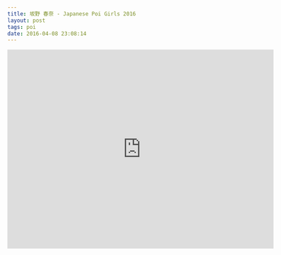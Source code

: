 ```yaml
---
title: 坂野 春奈 - Japanese Poi Girls 2016
layout: post
tags: poi
date: 2016-04-08 23:08:14
---
```

<iframe width="603" height="452" src="https://www.youtube.com/embed/U_Gj6Ow-464" frameborder="0" allowfullscreen="true"></iframe>
